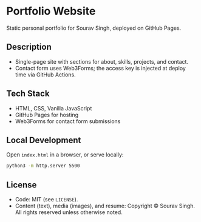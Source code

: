# Portfolio Website

Static personal portfolio for Sourav Singh, deployed on GitHub Pages.

## Description

- Single-page site with sections for about, skills, projects, and contact.
- Contact form uses Web3Forms; the access key is injected at deploy time via GitHub Actions.

## Tech Stack

- HTML, CSS, Vanilla JavaScript
- GitHub Pages for hosting
- Web3Forms for contact form submissions

## Local Development

Open `index.html` in a browser, or serve locally:

```bash
python3 -m http.server 5500
```

## License

- Code: MIT (see `LICENSE`).
- Content (text), media (images), and resume: Copyright © Sourav Singh. All rights reserved unless otherwise noted.
